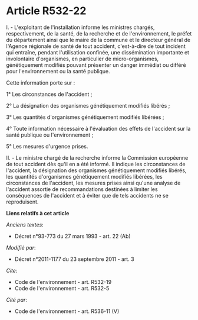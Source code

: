 # Article R532-22

I. - L'exploitant de l'installation informe les ministres chargés, respectivement, de la santé, de la recherche et de
l'environnement, le préfet du département ainsi que le maire de la commune et le directeur général de l'Agence régionale de
santé de tout accident, c'est-à-dire de tout incident qui entraîne, pendant l'utilisation confinée, une dissémination
importante et involontaire d'organismes, en particulier de micro-organismes, génétiquement modifiés pouvant présenter un
danger immédiat ou différé pour l'environnement ou la santé publique. 

Cette information porte sur : 

1° Les circonstances de l'accident ; 

2° La désignation des organismes génétiquement modifiés libérés ; 

3° Les quantités d'organismes génétiquement modifiés libérées ; 

4° Toute information nécessaire à l'évaluation des effets de l'accident sur la santé publique ou l'environnement ; 

5° Les mesures d'urgence prises. 

II. - Le ministre chargé de la recherche informe la Commission européenne de tout accident dès qu'il en a été informé. Il
indique les circonstances de l'accident, la désignation des organismes génétiquement modifiés libérés, les quantités
d'organismes génétiquement modifiés libérées, les circonstances de l'accident, les mesures prises ainsi qu'une analyse de
l'accident assortie de recommandations destinées à limiter les conséquences de l'accident et à éviter que de tels accidents
ne se reproduisent.

**Liens relatifs à cet article**

_Anciens textes_:

  - Décret n°93-773 du 27 mars 1993 - art. 22 (Ab)

_Modifié par_:

  - Décret n°2011-1177 du 23 septembre 2011 - art. 3

_Cite_:

  - Code de l'environnement - art. R532-19
  - Code de l'environnement - art. R532-5

_Cité par_:

  - Code de l'environnement - art. R536-11 (V)
